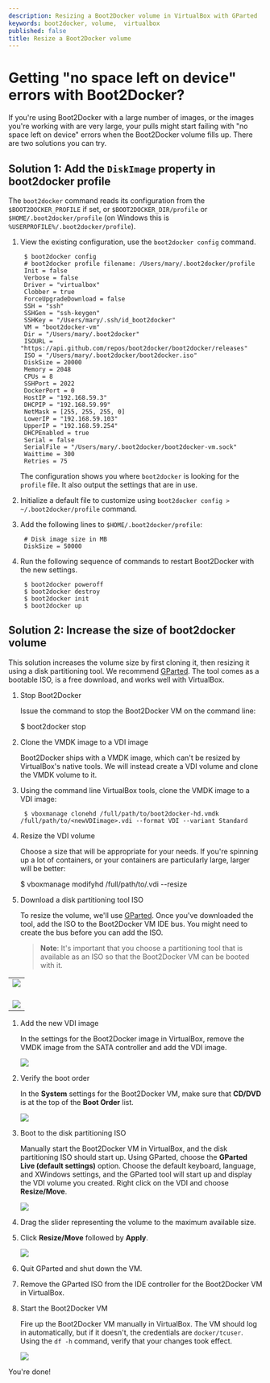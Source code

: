 ```yaml
---
description: Resizing a Boot2Docker volume in VirtualBox with GParted
keywords: boot2docker, volume,  virtualbox
published: false
title: Resize a Boot2Docker volume
---
```

# Getting "no space left on device" errors with Boot2Docker?

If you're using Boot2Docker with a large number of images, or the images you're working with are very large, your pulls might start failing with "no space left on device" errors when the Boot2Docker volume fills up. There are two solutions you can try.

## Solution 1: Add the `DiskImage` property in boot2docker profile

The `boot2docker` command reads its configuration from the `$BOOT2DOCKER_PROFILE` if set, or `$BOOT2DOCKER_DIR/profile` or `$HOME/.boot2docker/profile` (on Windows this is `%USERPROFILE%/.boot2docker/profile`).

1. View the existing configuration, use the `boot2docker config` command.
    
        $ boot2docker config
        # boot2docker profile filename: /Users/mary/.boot2docker/profile
        Init = false
        Verbose = false
        Driver = "virtualbox"
        Clobber = true
        ForceUpgradeDownload = false
        SSH = "ssh"
        SSHGen = "ssh-keygen"
        SSHKey = "/Users/mary/.ssh/id_boot2docker"
        VM = "boot2docker-vm"
        Dir = "/Users/mary/.boot2docker"
        ISOURL = "https://api.github.com/repos/boot2docker/boot2docker/releases"
        ISO = "/Users/mary/.boot2docker/boot2docker.iso"
        DiskSize = 20000
        Memory = 2048
        CPUs = 8
        SSHPort = 2022
        DockerPort = 0
        HostIP = "192.168.59.3"
        DHCPIP = "192.168.59.99"
        NetMask = [255, 255, 255, 0]
        LowerIP = "192.168.59.103"
        UpperIP = "192.168.59.254"
        DHCPEnabled = true
        Serial = false
        SerialFile = "/Users/mary/.boot2docker/boot2docker-vm.sock"
        Waittime = 300
        Retries = 75
        
    
    The configuration shows you where `boot2docker` is looking for the `profile` file. It also output the settings that are in use.

2. Initialize a default file to customize using `boot2docker config > ~/.boot2docker/profile` command.

3. Add the following lines to `$HOME/.boot2docker/profile`:
    
        # Disk image size in MB
        DiskSize = 50000
        

4. Run the following sequence of commands to restart Boot2Docker with the new settings.
    
        $ boot2docker poweroff
        $ boot2docker destroy
        $ boot2docker init
        $ boot2docker up
        

## Solution 2: Increase the size of boot2docker volume

This solution increases the volume size by first cloning it, then resizing it using a disk partitioning tool. We recommend [GParted](https://sourceforge.net/projects/gparted/files/). The tool comes as a bootable ISO, is a free download, and works well with VirtualBox.

1. Stop Boot2Docker
    
    Issue the command to stop the Boot2Docker VM on the command line:
    
    $ boot2docker stop

2. Clone the VMDK image to a VDI image
    
    Boot2Docker ships with a VMDK image, which can't be resized by VirtualBox's native tools. We will instead create a VDI volume and clone the VMDK volume to it.

3. Using the command line VirtualBox tools, clone the VMDK image to a VDI image:
    
        $ vboxmanage clonehd /full/path/to/boot2docker-hd.vmdk /full/path/to/<newVDIimage>.vdi --format VDI --variant Standard
        

4. Resize the VDI volume
    
    Choose a size that will be appropriate for your needs. If you're spinning up a lot of containers, or your containers are particularly large, larger will be better:
    
    $ vboxmanage modifyhd /full/path/to/<newvdiimage>.vdi --resize <size in mb>

5. Download a disk partitioning tool ISO
    
    To resize the volume, we'll use [GParted](https://sourceforge.net/projects/gparted/files/). Once you've downloaded the tool, add the ISO to the Boot2Docker VM IDE bus. You might need to create the bus before you can add the ISO.
    
    > **Note**: It's important that you choose a partitioning tool that is available as an ISO so that the Boot2Docker VM can be booted with it.

<table>
  <tr>
    <td>
      <img src="/articles/b2d_volume_images/add_new_controller.png" /><br /><br />
    </td>
  </tr>
  
  <tr>
    <td>
      <img src="/articles/b2d_volume_images/add_cd.png" />
    </td>
  </tr>
</table>

1. Add the new VDI image
    
    In the settings for the Boot2Docker image in VirtualBox, remove the VMDK image from the SATA controller and add the VDI image.
    
    ![](/articles/b2d_volume_images/add_volume.png)

2. Verify the boot order
    
    In the **System** settings for the Boot2Docker VM, make sure that **CD/DVD** is at the top of the **Boot Order** list.
    
    ![](/articles/b2d_volume_images/boot_order.png)

3. Boot to the disk partitioning ISO
    
    Manually start the Boot2Docker VM in VirtualBox, and the disk partitioning ISO should start up. Using GParted, choose the **GParted Live (default settings)** option. Choose the default keyboard, language, and XWindows settings, and the GParted tool will start up and display the VDI volume you created. Right click on the VDI and choose **Resize/Move**.
    
    ![](/articles/b2d_volume_images/gparted.png)

4. Drag the slider representing the volume to the maximum available size.

5. Click **Resize/Move** followed by **Apply**.
    
    ![](/articles/b2d_volume_images/gparted2.png)

6. Quit GParted and shut down the VM.

7. Remove the GParted ISO from the IDE controller for the Boot2Docker VM in VirtualBox.

8. Start the Boot2Docker VM
    
    Fire up the Boot2Docker VM manually in VirtualBox. The VM should log in automatically, but if it doesn't, the credentials are `docker/tcuser`. Using the `df -h` command, verify that your changes took effect.
    
    ![](/articles/b2d_volume_images/verify.png)

You're done!